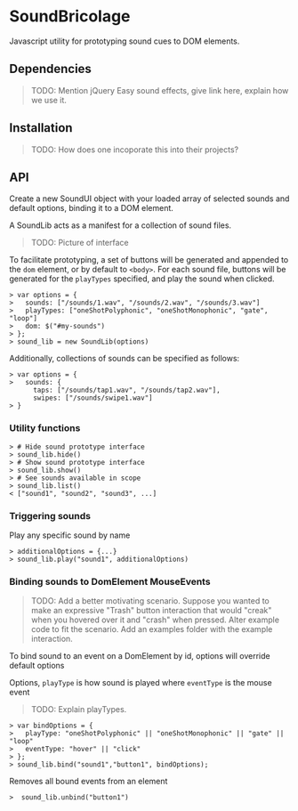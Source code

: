 # SoundBricolage
Javascript utility for prototyping sound cues to DOM elements.

## Dependencies
> TODO: Mention jQuery Easy sound effects, give link here, explain how we use it.

## Installation
> TODO: How does one incoporate this into their projects?

## API

Create a new SoundUI object with your loaded array of selected sounds and default options, binding it to a DOM element.

A SoundLib acts as a manifest for a collection of sound files. 
> TODO: Picture of interface

To facilitate prototyping, a set of buttons will be generated and appended to the `dom` element, or by default to `<body>`. For each sound file, buttons will be generated for the `playTypes` specified, and play the sound when clicked.
~~~
> var options = {
>   sounds: ["/sounds/1.wav", "/sounds/2.wav", "/sounds/3.wav"]
> 	playTypes: ["oneShotPolyphonic", "oneShotMonophonic", "gate", "loop"]
>   dom: $("#my-sounds")
> };
> sound_lib = new SoundLib(options)
~~~
Additionally, collections of sounds can be specified as follows: 
~~~
> var options = {
>   sounds: { 
      taps: ["/sounds/tap1.wav", "/sounds/tap2.wav"],
      swipes: ["/sounds/swipe1.wav"]
> }
~~~

### Utility functions
~~~
> # Hide sound prototype interface
> sound_lib.hide()
> # Show sound prototype interface
> sound_lib.show()
> # See sounds available in scope
> sound_lib.list()
< ["sound1", "sound2", "sound3", ...] 
~~~

### Triggering sounds
Play any specific sound by name

~~~
> additionalOptions = {...}
> sound_lib.play("sound1", additionalOptions)
~~~
### Binding sounds to DomElement MouseEvents
> TODO: Add a better motivating scenario. Suppose you wanted to make an expressive "Trash" button interaction that would "creak" when you hovered over it and "crash" when pressed. Alter example code to fit the scenario. Add an examples folder with the example interaction.

To bind sound to an event on a DomElement by id, options will override default options

Options, `playType` is how sound is played where `eventType` is the mouse event
> TODO: Explain playTypes.
~~~
> var bindOptions = {
> 	playType: "oneShotPolyphonic" || "oneShotMonophonic" || "gate" || "loop"
> 	eventType: "hover" || "click"
> };
> sound_lib.bind("sound1","button1", bindOptions);
~~~

Removes all bound events from an element
~~~
>  sound_lib.unbind("button1")
~~~


